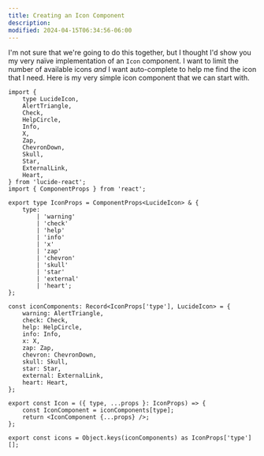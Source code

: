 ```yaml
---
title: Creating an Icon Component
description:
modified: 2024-04-15T06:34:56-06:00
---
```


I'm not sure that we're going to do this together, but I thought I'd show you my very naïve implementation of an `Icon` component. I want to limit the number of available icons _and_ I want auto-complete to help me find the icon that I need. Here is my very simple icon component that we can start with.

```tsx
import {
	type LucideIcon,
	AlertTriangle,
	Check,
	HelpCircle,
	Info,
	X,
	Zap,
	ChevronDown,
	Skull,
	Star,
	ExternalLink,
	Heart,
} from 'lucide-react';
import { ComponentProps } from 'react';

export type IconProps = ComponentProps<LucideIcon> & {
	type:
		| 'warning'
		| 'check'
		| 'help'
		| 'info'
		| 'x'
		| 'zap'
		| 'chevron'
		| 'skull'
		| 'star'
		| 'external'
		| 'heart';
};

const iconComponents: Record<IconProps['type'], LucideIcon> = {
	warning: AlertTriangle,
	check: Check,
	help: HelpCircle,
	info: Info,
	x: X,
	zap: Zap,
	chevron: ChevronDown,
	skull: Skull,
	star: Star,
	external: ExternalLink,
	heart: Heart,
};

export const Icon = ({ type, ...props }: IconProps) => {
	const IconComponent = iconComponents[type];
	return <IconComponent {...props} />;
};

export const icons = Object.keys(iconComponents) as IconProps['type'][];
```
